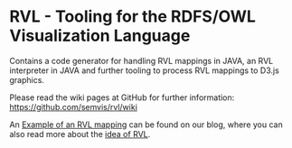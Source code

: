 RVL - Tooling for the RDFS/OWL Visualization Language
===

Contains a code generator for handling RVL mappings in JAVA, an RVL interpreter in JAVA and further tooling to process RVL mappings to D3.js graphics. 

Please read the wiki pages at GitHub for further information: 
https://github.com/semvis/rvl/wiki

An [Example of an RVL mapping](http://www-st.inf.tu-dresden.de/semvis/blog/?p=219) can be found on our blog, where you can also read more about the [idea of RVL](http://www-st.inf.tu-dresden.de/semvis/blog/?p=190).
